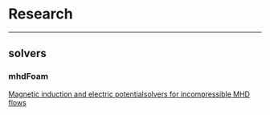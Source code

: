 # Research 
-----
## solvers

### mhdFoam
[Magnetic induction and electric potentialsolvers for incompressible MHD flows](http://www.tfd.chalmers.se/~hani/kurser/OS_CFD_2016/AlessandroTassone/report_Tassone.pdf)









